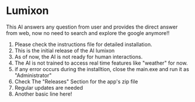 # Lumixon
This AI answers any question from user and provides the direct answer from web, now no need to search and explore the google anymore!!

1. Please check the instructions file for detailed installation.
2. This is the initial release of the AI lumixon
3. As of now, the AI is not ready for human interactions.
4. The AI is not trained to access real time features like "weather" for now.
5. if any error occurs during the installtion, close the main.exe and run it as "Administrator" 
6. Check The "Releases" Section for the app's zip file
7. Regular updates are needed
8. Another basic line here!